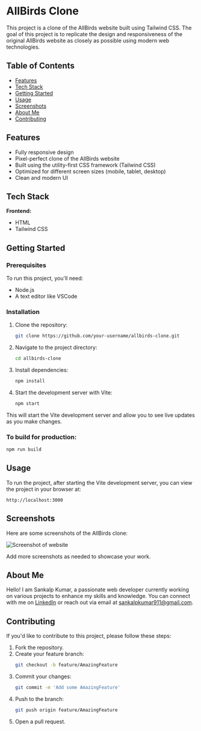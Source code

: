 
# AllBirds Clone

This project is a clone of the AllBirds website built using Tailwind CSS. The goal of this project is to replicate the design and responsiveness of the original AllBirds website as closely as possible using modern web technologies.

## Table of Contents

- [Features](#features)
- [Tech Stack](#tech-stack)
- [Getting Started](#getting-started)
- [Usage](#usage)
- [Screenshots](#screenshots)
- [About Me](#about-me)
- [Contributing](#contributing)

## Features

- Fully responsive design
- Pixel-perfect clone of the AllBirds website
- Built using the utility-first CSS framework (Tailwind CSS)
- Optimized for different screen sizes (mobile, tablet, desktop)
- Clean and modern UI

## Tech Stack

**Frontend:**
- HTML
- Tailwind CSS

## Getting Started

### Prerequisites

To run this project, you'll need:
- Node.js
- A text editor like VSCode

### Installation

1. Clone the repository:
   ```bash
   git clone https://github.com/your-username/allbirds-clone.git
   ```
2. Navigate to the project directory:
   ```bash
   cd allbirds-clone
   ```
3. Install dependencies:
   ```bash
   npm install
   ```
4. Start the development server with Vite:
   ```bash
   npm start
   ```

This will start the Vite development server and allow you to see live updates as you make changes.

### To build for production:
```bash
npm run build
```

## Usage

To run the project, after starting the Vite development server, you can view the project in your browser at:
```
http://localhost:3000
```

## Screenshots

Here are some screenshots of the AllBirds clone:

![Screenshot of website](path_to_your_screenshot.png)

Add more screenshots as needed to showcase your work.

## About Me

Hello! I am Sankalp Kumar, a passionate web developer currently working on various projects to enhance my skills and knowledge. You can connect with me on [LinkedIn](your_linkedin_profile) or reach out via email at sankalpkumar911@gmail.com.

## Contributing

If you'd like to contribute to this project, please follow these steps:

1. Fork the repository.
2. Create your feature branch:
   ```bash
   git checkout -b feature/AmazingFeature
   ```
3. Commit your changes:
   ```bash
   git commit -m 'Add some AmazingFeature'
   ```
4. Push to the branch:
   ```bash
   git push origin feature/AmazingFeature
   ```
5. Open a pull request.
```

